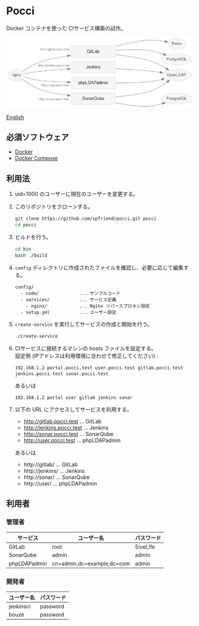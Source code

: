 Pocci
=====

Docker コンテナを使った CIサービス構築の試作。

![Services](./pocci-service.png)

[English](./README.md)

必須ソフトウェア
----------------
*   [Docker](https://www.docker.com/)
*   [Docker Compose](https://github.com/docker/compose/)

利用法
------
1.  uid=1000 のユーザーに現在のユーザーを変更する。

2.  このリポジトリをクローンする。

    ```bash
    git clone https://github.com/xpfriend/pocci.git pocci
    cd pocci
    ```

3.  ビルドを行う。

    ```bash
    cd bin
    bash ./build
    ```

4.  `config` ディレクトリに作成されたファイルを確認し、必要に応じて編集する。

    ```
    config/
      - code/               ... サンプルコード
      - services/           ... サービス定義
        - nginx/            ... Nginx リバースプロキシ設定
      - setup.yml           ... ユーザー設定
    ```

5.  `create-service` を実行してサービスの作成と開始を行う。

    ```bash
    ./create-service
    ```

6.  CIサービスに接続するマシンの hosts ファイルを設定する。  
    設定例 (IPアドレスは利用環境に合わせて修正してください) :

    ```
    192.168.1.2 portal.pocci.test user.pocci.test gitlab.pocci.test jenkins.pocci.test sonar.pocci.test
    ```

    あるいは

    ```
    192.168.1.2 portal user gitlab jenkins sonar
    ```


7.  以下の URL にアクセスしてサービスを利用する。

    *   http://gitlab.pocci.test ... GitLab
    *   http://jenkins.pocci.test ... Jenkins
    *   http://sonar.pocci.test ... SonarQube
    *   http://user.pocci.test ... phpLDAPadmin

    あるいは

    *   http://gitlab/ ... GitLab
    *   http://jenkins/ ... Jenkins
    *   http://sonar/ ... SonarQube
    *   http://user/ ... phpLDAPadmin


利用者
------
### 管理者
サービス     | ユーザー名                 | パスワード
------------ | -------------------------- | --------
GitLab       | root                       | 5iveL!fe
SonarQube    | admin                      | admin
phpLDAPadmin | cn=admin,dc=example,dc=com | admin

### 開発者
ユーザー名 | パスワード
---------- | --------
jenkinsci  | password
bouze      | password
